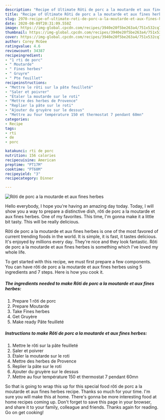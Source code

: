 ```yaml
---
description: "Recipe of Ultimate Rôti de porc a la moutarde et aux fines herbes"
title: "Recipe of Ultimate Rôti de porc a la moutarde et aux fines herbes"
slug: 2970-recipe-of-ultimate-roti-de-porc-a-la-moutarde-et-aux-fines-herbes
date: 2020-08-09T20:31:09.558Z
image: https://img-global.cpcdn.com/recipes/3940e20f5be263a4/751x532cq70/roti-de-porc-a-la-moutarde-et-aux-fines-herbes-photo-principale-de-la-recette.jpg
thumbnail: https://img-global.cpcdn.com/recipes/3940e20f5be263a4/751x532cq70/roti-de-porc-a-la-moutarde-et-aux-fines-herbes-photo-principale-de-la-recette.jpg
cover: https://img-global.cpcdn.com/recipes/3940e20f5be263a4/751x532cq70/roti-de-porc-a-la-moutarde-et-aux-fines-herbes-photo-principale-de-la-recette.jpg
author: Corey McGee
ratingvalue: 4.6
reviewcount: 34387
recipeingredient:
- "1 rti de porc"
- " Moutarde"
- " Fines herbes"
- " Gruyre"
- " Pte feuillet"
recipeinstructions:
- "Mettre le rôti sur la pâte feuilleté"
- "Saler et poivrer"
- "Étaler la moutarde sur le roti"
- "Mettre des herbes de Provence"
- "Replier la pâte sur le roti"
- "Ajouter du gruyère sur le dessus"
- "Mettre au four température 150 et thermostat 7 pendant 60mn"
categories:
- Recipe
tags:
- rti
- de
- porc

katakunci: rti de porc 
nutrition: 156 calories
recipecuisine: American
preptime: "PT17M"
cooktime: "PT60M"
recipeyield: "3"
recipecategory: Dinner

---
```



![Rôti de porc a la moutarde et aux fines herbes](https://img-global.cpcdn.com/recipes/3940e20f5be263a4/751x532cq70/roti-de-porc-a-la-moutarde-et-aux-fines-herbes-photo-principale-de-la-recette.jpg)

Hello everybody, I hope you're having an amazing day today. Today, I will show you a way to prepare a distinctive dish, rôti de porc a la moutarde et aux fines herbes. One of my favorites. This time, I'm gonna make it a little bit tasty. This will be really delicious.



Rôti de porc a la moutarde et aux fines herbes is one of the most favored of current trending foods in the world. It is simple, it is fast, it tastes delicious. It's enjoyed by millions every day. They're nice and they look fantastic. Rôti de porc a la moutarde et aux fines herbes is something which I've loved my whole life.


To get started with this recipe, we must first prepare a few components. You can have rôti de porc a la moutarde et aux fines herbes using 5 ingredients and 7 steps. Here is how you cook it.

<!--inarticleads1-->

##### The ingredients needed to make Rôti de porc a la moutarde et aux fines herbes:

1. Prepare 1 rôti de porc
1. Prepare  Moutarde
1. Take  Fines herbes
1. Get  Gruyère
1. Make ready  Pâte feuilleté




<!--inarticleads2-->

##### Instructions to make Rôti de porc a la moutarde et aux fines herbes:

1. Mettre le rôti sur la pâte feuilleté
1. Saler et poivrer
1. Étaler la moutarde sur le roti
1. Mettre des herbes de Provence
1. Replier la pâte sur le roti
1. Ajouter du gruyère sur le dessus
1. Mettre au four température 150 et thermostat 7 pendant 60mn




So that is going to wrap this up for this special food rôti de porc a la moutarde et aux fines herbes recipe. Thanks so much for your time. I'm sure you will make this at home. There's gonna be more interesting food at home recipes coming up. Don't forget to save this page in your browser, and share it to your family, colleague and friends. Thanks again for reading. Go on get cooking!
